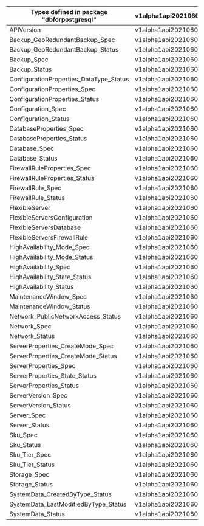 | Types defined in package "dbforpostgresql" | v1alpha1api20210601 |
|--------------------------------------------|---------------------|
| APIVersion                                 | v1alpha1api20210601 |
| Backup_GeoRedundantBackup_Spec             | v1alpha1api20210601 |
| Backup_GeoRedundantBackup_Status           | v1alpha1api20210601 |
| Backup_Spec                                | v1alpha1api20210601 |
| Backup_Status                              | v1alpha1api20210601 |
| ConfigurationProperties_DataType_Status    | v1alpha1api20210601 |
| ConfigurationProperties_Spec               | v1alpha1api20210601 |
| ConfigurationProperties_Status             | v1alpha1api20210601 |
| Configuration_Spec                         | v1alpha1api20210601 |
| Configuration_Status                       | v1alpha1api20210601 |
| DatabaseProperties_Spec                    | v1alpha1api20210601 |
| DatabaseProperties_Status                  | v1alpha1api20210601 |
| Database_Spec                              | v1alpha1api20210601 |
| Database_Status                            | v1alpha1api20210601 |
| FirewallRuleProperties_Spec                | v1alpha1api20210601 |
| FirewallRuleProperties_Status              | v1alpha1api20210601 |
| FirewallRule_Spec                          | v1alpha1api20210601 |
| FirewallRule_Status                        | v1alpha1api20210601 |
| FlexibleServer                             | v1alpha1api20210601 |
| FlexibleServersConfiguration               | v1alpha1api20210601 |
| FlexibleServersDatabase                    | v1alpha1api20210601 |
| FlexibleServersFirewallRule                | v1alpha1api20210601 |
| HighAvailability_Mode_Spec                 | v1alpha1api20210601 |
| HighAvailability_Mode_Status               | v1alpha1api20210601 |
| HighAvailability_Spec                      | v1alpha1api20210601 |
| HighAvailability_State_Status              | v1alpha1api20210601 |
| HighAvailability_Status                    | v1alpha1api20210601 |
| MaintenanceWindow_Spec                     | v1alpha1api20210601 |
| MaintenanceWindow_Status                   | v1alpha1api20210601 |
| Network_PublicNetworkAccess_Status         | v1alpha1api20210601 |
| Network_Spec                               | v1alpha1api20210601 |
| Network_Status                             | v1alpha1api20210601 |
| ServerProperties_CreateMode_Spec           | v1alpha1api20210601 |
| ServerProperties_CreateMode_Status         | v1alpha1api20210601 |
| ServerProperties_Spec                      | v1alpha1api20210601 |
| ServerProperties_State_Status              | v1alpha1api20210601 |
| ServerProperties_Status                    | v1alpha1api20210601 |
| ServerVersion_Spec                         | v1alpha1api20210601 |
| ServerVersion_Status                       | v1alpha1api20210601 |
| Server_Spec                                | v1alpha1api20210601 |
| Server_Status                              | v1alpha1api20210601 |
| Sku_Spec                                   | v1alpha1api20210601 |
| Sku_Status                                 | v1alpha1api20210601 |
| Sku_Tier_Spec                              | v1alpha1api20210601 |
| Sku_Tier_Status                            | v1alpha1api20210601 |
| Storage_Spec                               | v1alpha1api20210601 |
| Storage_Status                             | v1alpha1api20210601 |
| SystemData_CreatedByType_Status            | v1alpha1api20210601 |
| SystemData_LastModifiedByType_Status       | v1alpha1api20210601 |
| SystemData_Status                          | v1alpha1api20210601 |

